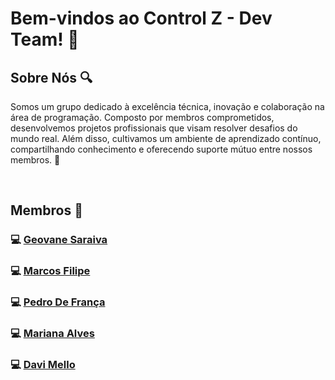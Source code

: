# Bem-vindos ao Control Z - Dev Team! 🚀

##  Sobre Nós 🔍
Somos um grupo dedicado à excelência técnica, inovação e colaboração na área de programação. Composto por membros comprometidos, desenvolvemos projetos profissionais que visam resolver desafios do mundo real. Além disso, cultivamos um ambiente de aprendizado contínuo, compartilhando conhecimento e oferecendo suporte mútuo entre nossos membros. 🤝
&nbsp;

&nbsp;
## Membros 👥 
### 💻 [Geovane Saraiva](https://github.com/0LostConnection)

### 💻 [Marcos Filipe](https://github.com/Kanelaaa)

### 💻 [Pedro De França](https://github.com/ControlZ-DevTeam)

### 💻 [Mariana Alves](https://github.com/ControlZ-DevTeam) 

### 💻 [Davi Mello](https://github.com/ControlZ-DevTeam)
